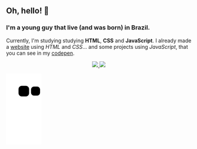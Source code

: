 ## Oh, hello! 👋

### I'm a young guy that live (and was born) in Brazil.

Currently, I'm studying studying **HTML**, **CSS** and **JavaScript**.
I already made a [website](https://brtks.githu.io) using *HTML* and *CSS*... and some projects using *JavaScript*, that you can see in my [codepen](https://codepen.io/nicolas-brei).

<div align="center">
  <a href="https://github.com/Brtks">
  <img height="180em" src="https://github-readme-stats.vercel.app/api?username=Brtks&show_icons=true&theme=algolia&include_all_commits=true&count_private=true"/>
  <img height="180em" src="https://github-readme-stats.vercel.app/api/top-langs/?username=Brtks&layout=compact&langs_count=7&theme=algolia"/>
</div>

![Snake animation](https://github.com/Brtks/Brtks/blob/output/github-contribution-grid-snake.svg)

